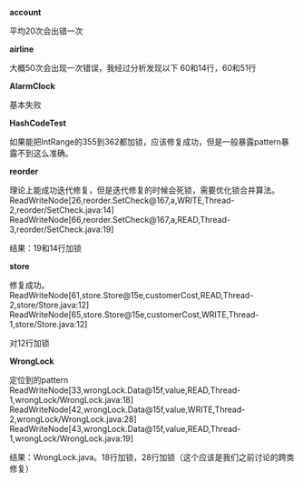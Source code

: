 **account** 

平均20次会出错一次


**airline**

大概50次会出现一次错误，我经过分析发现以下
60和14行，60和51行

**AlarmClock**

基本失败

**HashCodeTest**

如果能把IntRange的355到362都加锁，应该修复成功，但是一般暴露pattern暴露不到这么准确。

**reorder** 

理论上能成功迭代修复，但是迭代修复的时候会死锁，需要优化锁合并算法。
ReadWriteNode[26,reorder.SetCheck@167,a,WRITE,Thread-2,reorder/SetCheck.java:14]
ReadWriteNode[66,reorder.SetCheck@167,a,READ,Thread-3,reorder/SetCheck.java:19]

结果：19和14行加锁

**store**

修复成功。
ReadWriteNode[61,store.Store@15e,customerCost,READ,Thread-2,store/Store.java:12]
ReadWriteNode[65,store.Store@15e,customerCost,WRITE,Thread-1,store/Store.java:12]

对12行加锁

**WrongLock** 

定位到的pattern
ReadWriteNode[33,wrongLock.Data@15f,value,READ,Thread-1,wrongLock/WrongLock.java:18]
ReadWriteNode[42,wrongLock.Data@15f,value,WRITE,Thread-2,wrongLock/WrongLock.java:28]
ReadWriteNode[43,wrongLock.Data@15f,value,READ,Thread-1,wrongLock/WrongLock.java:19]

结果：WrongLock.java。18行加锁，28行加锁（这个应该是我们之前讨论的跨类修复）